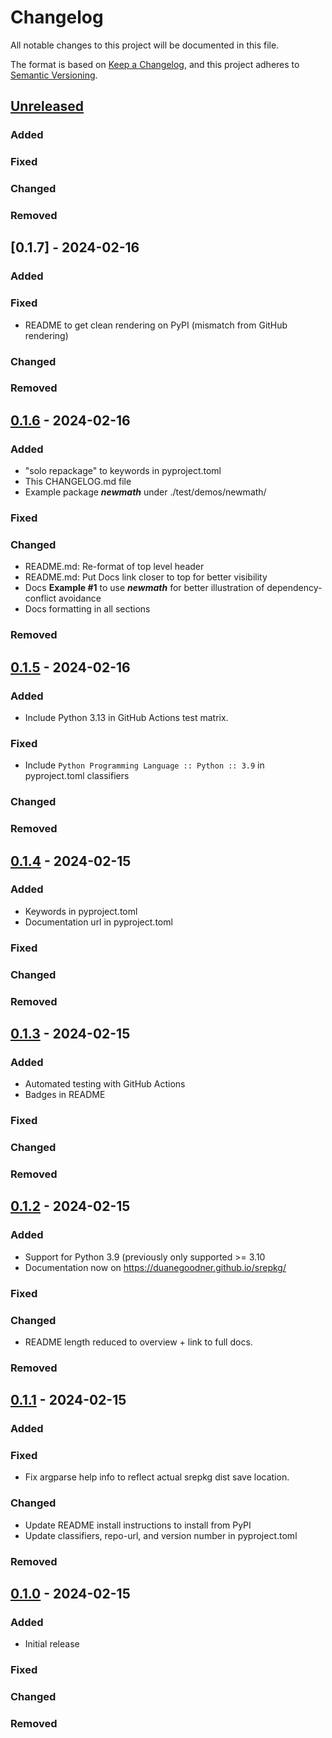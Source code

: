 # Changelog

All notable changes to this project will be documented in this file.

The format is based on [Keep a Changelog](https://keepachangelog.com/en/1.1.0/),
and this project adheres to [Semantic Versioning](https://semver.org/spec/v2.0.0.html).

## [Unreleased]

### Added

### Fixed

### Changed

### Removed

## [0.1.7] - 2024-02-16

### Added

### Fixed
- README to get clean rendering on PyPI (mismatch from GitHub rendering)

### Changed

### Removed

## [0.1.6] - 2024-02-16

### Added
- "solo repackage" to keywords in pyproject.toml
- This CHANGELOG.md file
- Example package ***newmath*** under ./test/demos/newmath/

### Fixed

### Changed
- README.md: Re-format of top level header
- README.md: Put Docs link closer to top for better visibility
- Docs **Example #1** to use ***newmath*** for better illustration of dependency-conflict avoidance
- Docs formatting in all sections

### Removed

## [0.1.5] - 2024-02-16

### Added

- Include Python 3.13 in GitHub Actions test matrix.

### Fixed

- Include `Python Programming Language :: Python :: 3.9` in pyproject.toml classifiers

### Changed

### Removed


## [0.1.4] - 2024-02-15

### Added

- Keywords in pyproject.toml
- Documentation url in pyproject.toml

### Fixed

### Changed

### Removed


## [0.1.3] - 2024-02-15

### Added

- Automated testing with GitHub Actions
- Badges in README

### Fixed

### Changed

### Removed


## [0.1.2] - 2024-02-15

### Added

- Support for Python 3.9 (previously only supported >= 3.10
- Documentation now on https://duanegoodner.github.io/srepkg/

### Fixed

### Changed

- README length reduced to overview + link to full docs.

### Removed


## [0.1.1] - 2024-02-15

### Added

### Fixed

- Fix argparse help info to reflect actual srepkg dist save location.

### Changed

- Update README install instructions to install from PyPI
- Update classifiers, repo-url, and version number in pyproject.toml

### Removed


## [0.1.0] - 2024-02-15

### Added

- Initial release

### Fixed

### Changed

### Removed




[unreleased]: https://github.com/duanegoodner/srepkg/compare/0.1.6...HEAD
[0.1.6]: https://github.com/duanegoodner/srepkg/compare/0.1.5...0.1.6
[0.1.5]: https://github.com/duanegoodner/srepkg/compare/0.1.4...0.1.5
[0.1.4]: https://github.com/duanegoodner/srepkg/compare/0.1.3...0.1.4
[0.1.3]: https://github.com/duanegoodner/srepkg/compare/0.1.2...0.1.3
[0.1.2]: https://github.com/duanegoodner/srepkg/compare/0.1.0...0.1.2
[0.1.1]: https://github.com/duanegoodner/srepkg/compare/0.1.0...0.1.1
[0.1.0]: https://github.com/duanegoodner/srepkg/compare/0.1.0
